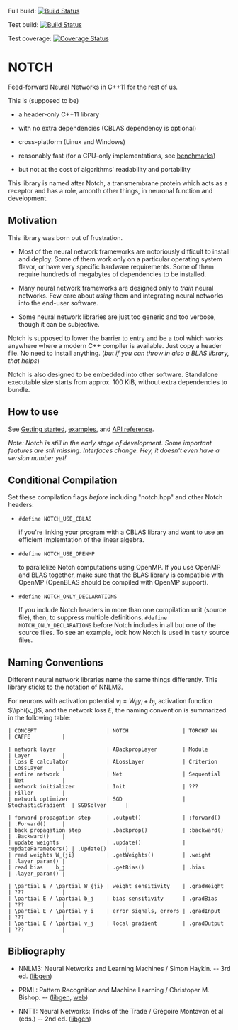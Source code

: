 Full build: [![Build Status](https://drone.io/bitbucket.org/astanin/notch/status.png)](https://drone.io/bitbucket.org/astanin/notch/latest)

Test build: [![Build Status](https://travis-ci.org/astanin/notch.svg?branch=travis-ci)](https://travis-ci.org/astanin/notch)

Test coverage: [![Coverage Status](https://coveralls.io/repos/astanin/notch/badge.svg?branch=travis-ci&service=github)](https://coveralls.io/github/astanin/notch?branch=travis-ci)


NOTCH
=====

Feed-forward Neural Networks in C++11 for the rest of us.

This is (supposed to be)

 * a header-only C++11 library

 * with no extra dependencies (CBLAS dependency is optional)

 * cross-platform (Linux and Windows)

 * reasonably fast (for a CPU-only implementations, see [benchmarks](benchmarks/README.md))

 * but not at the cost of algorithms' readability and portability

This library is named after Notch, a transmembrane protein which acts as a
receptor and has a role, amonth other things, in neuronal function and
development.

Motivation
----------

This library was born out of frustration.

 * Most of the neural network frameworks are notoriously difficult to
   install and deploy. Some of them work only on a particular operating
   system flavor, or have very specific hardware requirements.
   Some of them require hundreds of megabytes of dependencies to be
   installed.

 * Many neural network frameworks are designed only to _train_ neural
   networks. Few care about _using_ them and integrating neural networks
   into the end-user software.

 * Some neural network libraries are just too generic and too verbose,
   though it can be subjective.

Notch is supposed to lower the barrier to entry and be a tool which
works anywhere where a modern C++ compiler is available.
Just copy a header file. No need to install anything.
(_but if you can throw in also a BLAS library, that helps_)

Notch is also designed to be embedded into other software.
Standalone executable size starts from approx. 100 KiB,
without extra dependencies to bundle.


How to use
----------

See [Getting started](docs/start.md), [examples](examples/README.md),
and [API reference](http://astanin.bitbucket.org/notch/hierarchy.html).

_Note: Notch is still in the early stage of development.
Some important features are still missing. Interfaces change.
Hey, it doesn't even have a version number yet!_


Conditional Compilation
-----------------------

Set these compilation flags _before_ including "notch.hpp" and other Notch headers:

 * `#define NOTCH_USE_CBLAS`

    if you're linking your program with a CBLAS library and want to use an efficient
    implemtation of the linear algebra.

 * `#define NOTCH_USE_OPENMP`

    to parallelize Notch computations using OpenMP.
    If you use OpenMP and BLAS together, make sure that the BLAS library is
    compatible with OpenMP (OpenBLAS should be compiled with OpenMP support).

 * `#define NOTCH_ONLY_DECLARATIONS`

    If you include Notch headers in more than one compilation unit (source file),
    then, to suppress multiple definitions, `#define NOTCH_ONLY_DECLARATIONS`
    before Notch includes in all but one of the source files.
    To see an example, look how Notch is used in `test/` source files.


Naming Conventions
------------------

Different neural network libraries name the same things differently.
This library sticks to the notation of NNLM3.

For neurons with activation potential $v_j = W_{ji} y_i + b_j$,
activation function $\\phi(v_j)$, and the network loss $E$, the naming
convention is summarized in the following table:

    | CONCEPT                      | NOTCH                 | TORCH7 NN           | CAFFE          |

    | network layer                | ABackpropLayer        | Module              | Layer          |
    | loss E calculator            | ALossLayer            | Criterion           | LossLayer      |
    | entire network               | Net                   | Sequential          | Net            |
    | network initializer          | Init                  | ???                 | Filler         |
    | network optimizer            | SGD                   | StochasticGradient  | SGDSolver      |

    | forward propagation step     | .output()             | :forward()          | .Forward()     |
    | back propagation step        | .backprop()           | :backward()         | .Backward()    |
    | update weights               | .update()             | :updateParameters() | .Update()      |
    | read weights W_{ji}          | .getWeights()         | .weight             | .layer_param() |
    | read bias    b_j             | .getBias()            | .bias               | .layer_param() |

    | \partial E / \partial W_{ji} | weight sensitivity    | .gradWeight         | ???            |
    | \partial E / \partial b_j    | bias sensitivity      | .gradBias           | ???            |
    | \partial E / \partial y_i    | error signals, errors | .gradInput          | ???            |
    | \partial E / \partial v_j    | local gradient        | .gradOutput         | ???            |


Bibliography
------------

 * NNLM3: Neural Networks and Learning Machines / Simon Haykin. -- 3rd ed.
   ([libgen](http://libgen.education/book/index.php?md5=0239f16656e6e5e7db7aaa160cf9f854))

 * PRML: Pattern Recognition and Machine Learning / Christoper M. Bishop. --
   ([libgen](http://libgen.education/book/index.php?md5=44807de3f3da5ae8f5d7066317d8a38a),
    [web](http://research.microsoft.com/en-us/um/people/cmbishop/prml/index.htm))

 * NNTT: Neural Networks: Tricks of the Trade / Grégoire Montavon et al (eds.) -- 2nd ed.
   ([libgen](http://libgen.education/book/index.php?md5=6b8768e619756f4e867282cfcec63f2e))

